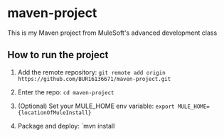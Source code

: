 # maven-project

This is my Maven project from MuleSoft's advanced development class

## How to run the project

1. Add the remote repository: `git remote add origin https://github.com/BUR16136671/maven-project.git`

2. Enter the repo: `cd maven-project`

3. (Optional) Set your MULE_HOME env variable: `export MULE_HOME={locationOfMuleInstall}`

4. Package and deploy: `mvn install